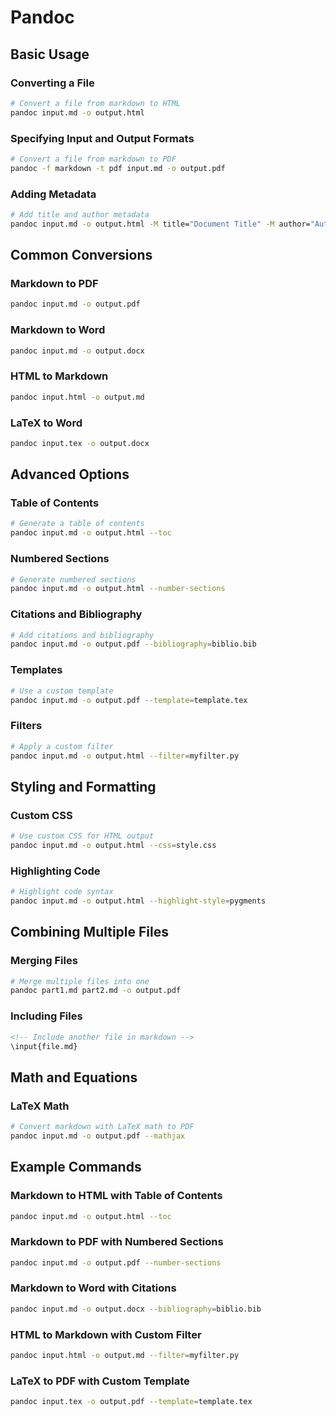 
# Pandoc

## Basic Usage

### Converting a File

```sh
# Convert a file from markdown to HTML
pandoc input.md -o output.html
```

### Specifying Input and Output Formats

```sh
# Convert a file from markdown to PDF
pandoc -f markdown -t pdf input.md -o output.pdf
```

### Adding Metadata

```sh
# Add title and author metadata
pandoc input.md -o output.html -M title="Document Title" -M author="Author Name"
```

## Common Conversions

### Markdown to PDF

```sh
pandoc input.md -o output.pdf
```

### Markdown to Word

```sh
pandoc input.md -o output.docx
```

### HTML to Markdown

```sh
pandoc input.html -o output.md
```

### LaTeX to Word

```sh
pandoc input.tex -o output.docx
```

## Advanced Options

### Table of Contents

```sh
# Generate a table of contents
pandoc input.md -o output.html --toc
```

### Numbered Sections

```sh
# Generate numbered sections
pandoc input.md -o output.html --number-sections
```

### Citations and Bibliography

```sh
# Add citations and bibliography
pandoc input.md -o output.pdf --bibliography=biblio.bib
```

### Templates

```sh
# Use a custom template
pandoc input.md -o output.pdf --template=template.tex
```

### Filters

```sh
# Apply a custom filter
pandoc input.md -o output.html --filter=myfilter.py
```

## Styling and Formatting

### Custom CSS

```sh
# Use custom CSS for HTML output
pandoc input.md -o output.html --css=style.css
```

### Highlighting Code

```sh
# Highlight code syntax
pandoc input.md -o output.html --highlight-style=pygments
```

## Combining Multiple Files

### Merging Files

```sh
# Merge multiple files into one
pandoc part1.md part2.md -o output.pdf
```

### Including Files

```markdown
<!-- Include another file in markdown -->
\input{file.md}
```

## Math and Equations

### LaTeX Math

```sh
# Convert markdown with LaTeX math to PDF
pandoc input.md -o output.pdf --mathjax
```

## Example Commands

### Markdown to HTML with Table of Contents

```sh
pandoc input.md -o output.html --toc
```

### Markdown to PDF with Numbered Sections

```sh
pandoc input.md -o output.pdf --number-sections
```

### Markdown to Word with Citations

```sh
pandoc input.md -o output.docx --bibliography=biblio.bib
```

### HTML to Markdown with Custom Filter

```sh
pandoc input.html -o output.md --filter=myfilter.py
```

### LaTeX to PDF with Custom Template

```sh
pandoc input.tex -o output.pdf --template=template.tex
```

